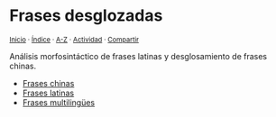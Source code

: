 # Frases desglozadas
<sup>[Inicio](https://github.com/jucardus.github.io/repo/blob/main/readme.md) · [Índice](https://github.com/jucardus.github.io/repo/blob/main/readme.md#contenido) · [A-Z](https://github.com/jucardus.github.io/repo/blob/main/indices/alfabetico.md) · [Actividad](https://github.com/jucardus.github.io/repo/blob/main/indices/actividad.md) · [Compartir](https://x.com/intent/tweet?text=An%C3%A1lisis%20morfosint%C3%A1ctico%20de%20frases%20latinas%20y%20desglosamiento%20de%20frases%20chinas%2C%20en%20Jucardus.%0A%E2%86%92%20https%3A%2F%2Fgithub.com%2Fjucardus%2Frepo%2Fblob%2Fmain%2Findices%2Ffrases.md%0A%0A%23frss_jucardus%0A%40jucardus)</sup>

Análisis morfosintáctico de frases latinas y desglosamiento de frases chinas.

* [Frases chinas](https://github.com/jucardus.github.io/repo/blob/main/indices/frases-chinas.md)
* [Frases latinas](https://github.com/jucardus.github.io/repo/blob/main/indices/frases-latinas.md)
* [Frases multilingües](https://github.com/jucardus.github.io/repo/blob/main/indices/frases-multilingues.md)
